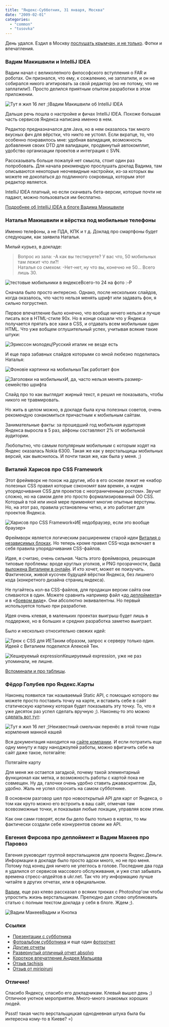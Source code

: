 ```yaml
---
title: "Яндекс-Субботник, 31 января, Москва"
date: "2009-02-01"
categories: 
  - "common"
  - "tusovka"
---
```


День удался. Ездил в Москву [послушать крымчан, и не только](http://clubs.ya.ru/company/replies.xml?item_no=14661&ncrnd=5331). Фотки и впечатления.

### Вадим Макишвили и IntelliJ IDEA

Вадим начал с великолепного философского вступления о FAR и роботах. Он признался, что ему, к сожалению, не заплатили, и он не собирался никого агитировать за свой редактор (но не потому, что не заплатили!). Просто делился приятным опытом разработки в этом приложении.

![Тут я жил 16 лет ;)](http://cssing.org.ua/pic/subbotnik/1.jpg)Вадим Макишвили об IntelliJ IDEA

Дальше речь пошла о настройке и фичах IntelliJ IDEA. Похоже большая часть сервисов Яндекса написана именно в нем.

Редактор предназначался для Java, но в нем оказалось так много вкусных фич для вёрстки, что никто не устоял. Если вкратце, то, что особенно понравилось мне: удобная валидация, возможность добавления своих DTD для валидации, продвинутый автокомплит, удобство организации проектов и интеграция с SVN.

Рассказывать больше пожалуй нет смысла, стоит один раз попробовать. Для начала рекомендую прослушать доклад Вадима, там описываются некоторые неочевидные настройки, из-за которых вы можете не докопаться до подлинного сокровища, которым этот редактор является.

IntelliJ IDEA платный, но если скачивать бета-версии, которые почти не падают, можно пользоваться им бесплатно.

[Подробнее об IntelliJ IDEA в блоге Вадима Макишвили](http://makishvili.com/2009/02/verstka-v-intellijidea-1/)

### Наталья Макишвили и вёрстка под мобильные телефоны

Именно телефоны, а не ПДА, КПК и т д. Доклад про смартфоны будет следующим, как заявила Наталья.

Милый курьез, в докладе:

> Вопрос из зала: -А как вы тестируете? У вас что, 50 мобильных там лежит что ли?!  
> Наталья со смехом: -Нет-нет, ну что вы, конечно не 50... Всего лишь 30.

![тестовые мобильники в яндексе](http://cssing.org.ua/pic/subbotnik/6.jpg)Всего-то 24 на фото :-P

Сначала было просто интересно. Однако, после нескольких слайдов, когда оказалось, что часто нельзя менять шрифт или задавать фон, я сильно погрустнел.

Первое впечатление было конечно, что вообще ничего нельзя и лучше писать все в HTML-стиле 90х. Но в конце сказали что у Яндекса получается прятать все хаки в CSS, и отдавать всем мобильным один HTML. Что уже вобщем оглушительный успех, учитывая всякие такие штуки:

![Эрикссон молодец!](http://cssing.org.ua/pic/subbotnik/7.jpg)Русский италик не везде есть

И еще пара забавных слайдов которыми со мной любезно поделилась Наталья:

![Фоновіе картинки на мобильных](http://cssing.org.ua/pic/subbotnik/9.jpg)Так работает фон

![Заголовки на мобильных](http://cssing.org.ua/pic/subbotnik/10.jpg)И, да, часто нельзя менять размер-семейство шрифта

Слайд про то как выглядит жирный текст, я решил не показывать, чтобы никого не травмировать.

Но жить в целом можно, в докладе была куча полезных советов, очень рекомендую ознакомиться причастным к мобильным сайтам.

Занимательные факты: за прошедший год мобильная аудитория Яндекса выросла в 5 раз, айфоны составляют 2% от мобильной аудитории.

Любопытно, что самым популярным мобильным с которым ходят на Яндекс оказалась Nokia 6300. Такая же как у верстальщицы мобильных версий, как выяснилось. И почти такая же, как была у меня. ;)

### Виталий Харисов про CSS Framework

Этот фреймворк не похож на другие, ибо в его основе лежит не «набор полезных CSS правил которые сэкономят вам время», а «идея упорядочивания CSS для проектов с неограниченным ростом». Звучит сложно, но на самом деле это просто формализированный ОО CSS. Который в той или иной мере применяют многие опытные верстуны. Но, на этот раз, правила установлены четко, и это работает для проектов Яндекса.

![Харисов про CSS Framework](http://cssing.org.ua/pic/subbotnik/2.jpg)«ИЕ недобраузер, если это вообще браузер»

Фреймворк является логическим расширением старой идеи [Виталия о независимых блоках](http://vitaly.harisov.name/article/independent-blocks.html). Но теперь кроме правил CSS-кода включает в себя правила упорядочивания CSS-файлов.

Идея, я считаю, очень сильная. Часть этого фреймворка, решающая типовые проблемы: вроде круглых уголков, и PNG прозрачности, [была выложена Виталием в онлайн](http://vitaly.harisov.name/article/css-framework-examples.zip). И кто хочет, может ее поизучать. Фактически, живой кусочек будущей вёрстки Яндекса, без лишнего кода (конкретного дизайна страниц яндекса).

Не пугайтесь кол-ва CSS-файлов, для продакшн версии сайта они сливаются в один. Можете сравнить например файл «[до деплоймента](http://blogs.yandex.ru/css/page-index.css)» и в «[боевом виде](http://blogs.yandex.ru/css/_page-index.css)». Они абсолютно эквивалентны. Но первый используется только при разработке.

Идея очень клевая, в маленьких проектах выигрыш будет лишь в поддержке, но в больших и средних разработка заметно выиграет.

Было и несколько относительно свежих идей:

![Трюк с CSS для ИЕ](http://cssing.org.ua/pic/subbotnik/3.jpg)Таким образом, запрос к серверу только один. Идеей с Виталием поделился Алексей Тен.

![Кешируемый expression](http://cssing.org.ua/pic/subbotnik/4.jpg)Кешируемый expression, уже не раз упоминали, не лишне.

[Вспоминали и про таблицы](http://twitter.com/akella/status/1164377523).

### Фёдор Голубев про Яндекс.Карты

Наконец появился так называемый Static API, с помощью которого вы можете просто поставить точку на карте, и вставить себе в сайт статическую картинку которая будет показывать эту точку. То, что я уже десяток раз успел сделать вручную ;). Наконец-то это можно [сделать вот тут](http://api.yandex.ru/maps/tools/draw/):

![Тут я жил 16 лет ;)](http://static-maps.yandex.ru/1.x/?ll=33.356243,45.193017&z=13&l=map&size=480,303&pt=33.345086,45.194942,pmorl&wizard=draw&key=AGWShUkBAAAAdGI9NAMAKvE2Tf4x2knG_JstjToVaIt48KUAAAAAAAAAAACHiYtABzYjhUZ1kNcUIMgeC02YCQ==)Неизвестный смельчак перенёс в этой точке годы кормления манной кашей

Вся документация находится на [сайте компании](http://api.yandex.ru/maps/). И если потратить еще одну минуту и пару наноджоулей работы, можно вфигачить себе на сайт даже такое, потягайте:

<script src="http://api-maps.yandex.ru/1.0/?key=AGWShUkBAAAAdGI9NAMAKvE2Tf4x2knG_JstjToVaIt48KUAAAAAAAAAAACHiYtABzYjhUZ1kNcUIMgeC02YCQ==" type="text/javascript"></script>

Потягайте карту

<script type="text/javascript">var map; function init () { map = new YMaps.Map( document.getElementById("YMapsID") ); map.setCenter(new YMaps.GeoPoint(33.377758,45.200569), 10, YMaps.MapType.MAP); }; init(); </script>

 Для меня же остается загадкой, почему такой элементарный функционал как метка, и возможность работы с картой пока не совмещен. Ну да, галочки очень удобно ставить джаваскриптом. Да, _удобно_. Жаль не успел спросить на самом субботнике.

В основном разговор шел про новооткрытый API для карт от Яндекса, о том как круто можно его встроить в ваш сайт, отмечая там всевозможные точки, и показывая любые локации, управляя всем этим.

Как они сами говорят, если бы дело было только в картах, то мы фактически создали себе конкурентов своим же API.

### Евгения Фирсова про деплоймент и Вадим Макеев про Паровоз

Евгения руководит группой верстальщиков для проекта Яндекс.Деньги. Информации в докладе было просто адски много, но не про меня. Потому под конец дня ничего не улеглось в голове. Последние два года я удалился от сервисов массового обслуживания, и уже стал забывать времена стресс-апдейтов в ukr.net. Так что эту информацию лучше читайте в других отчетах, или в официальном.

[Вадим](http://pepelsbey.net/), еще раз клево рассказал о всяких трюках с Photoshop'ом чтобы упростить жизнь верстальщикам. Прелюдно дал слово опубликовать статью с полным текстом доклада у себя в блоге. Ждем ;).

![Вадим Макеев](http://cssing.org.ua/pic/subbotnik/5.jpg)Вадим и Кнопка

### Ссылки

- [Презентации с субботника](http://company.yandex.ru/experience/)
- [Фотоальбом субботника](http://fotki.yandex.ru/users/tarja2/album/64600/) и еще один [фотоотчет](http://www.flickr.com/photos/miripiruni/tags/%D1%8F%D1%81%D1%83%D0%B1%D0%B1%D0%BE%D1%82%D0%BD%D0%B8%D0%BA/)
- [Другие отчеты](http://blogs.yandex.ru/search.xml?text=%D1%8F%D0%BD%D0%B4%D0%B5%D0%BA%D1%81+%D1%81%D1%83%D0%B1%D0%B1%D0%BE%D1%82%D0%BD%D0%B8%D0%BA)
- [Развернутый отличный отчет absolvo](http://habrahabr.ru/blogs/yandex/50766/)
- [Короткое впечатление Андрея Мальцева](http://maltseff.livejournal.com/151653.html)
- [Отзыв tachisis](http://tachisis.livejournal.com/545599.html)
- [Отзыв от miripiruni](http://live.miripiruni.org/2009/02/01/1/)

### Отлично!

Спасибо Яндексу, спасибо его докладчикам. Клевый вышел день ;) Отличное уютное мероприятие. Много-много знакомых хороших людей.

Pssst! такая чисто верстальщицкая однодневная штука была бы интересна кому-то в Киеве? =)
